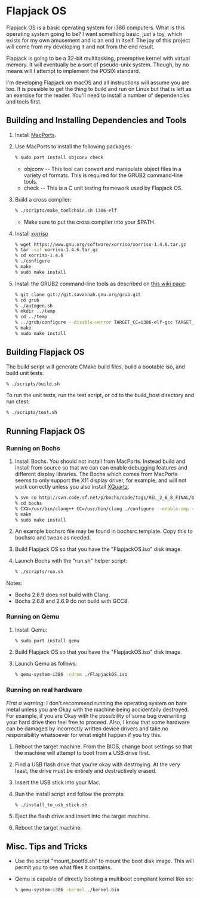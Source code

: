 # Flapjack OS

Flapjack OS is a basic operating system for i386 computers. What is this operating system going to be? I want something basic, just a toy, which exists for my own amusement and is an end in itself. The joy of this project will come from my developing it and not from the end result.

Flapjack is going to be a 32-bit multitasking, preemptive kernel with virtual memory. It will eventually be a sort of pseudo-unix system. Though, by no means will I attempt to implement the POSIX standard.

I'm developing Flapjack on macOS and all instructions will assume you are too. It is possible to get the thing to build and run on Linux but that is left as an exercise for the reader. You'll need to install a number of dependencies and tools first.

## Building and Installing Dependencies and Tools

1. Install [MacPorts](https://www.macports.org).
2. Use MacPorts to install the following packages:

   ```bash
   % sudo port install objconv check
   ```

   * objconv -- This tool can convert and manipulate object files in a variety of formats. This is required for the GRUB2 command-line tools.
   * check -- This is a C unit testing framework used by Flapjack OS.

3. Build a cross compiler:

   ```bash
   % ./scripts/make_toolchain.sh i386-elf
   ```

   * Make sure to put the cross compiler into your $PATH.

4. Install [xorriso](https://www.gnu.org/software/xorriso)

   ```bash
   % wget https://www.gnu.org/software/xorriso/xorriso-1.4.6.tar.gz
   % tar -xzf xorriso-1.4.6.tar.gz
   % cd xorriso-1.4.6
   % ./configure
   % make
   % sudo make install
   ```

5. Install the GRUB2 command-line tools as described on [this wiki page](http://wiki.osdev.org/GRUB):

   ```bash
   % git clone git://git.savannah.gnu.org/grub.git
   % cd grub
   % ./autogen.sh
   % mkdir ../temp
   % cd ../temp
   % ../grub/configure --disable-werror TARGET_CC=i386-elf-gcc TARGET_OBJCOPY=i386-elf-objcopy TARGET_STRIP=i386-elf-strip TARGET_NM=i386-elf-nm TARGET_RANLIB=i386-elf-ranlib --target=i386-elf
   % make
   % sudo make install
   ```

## Building Flapjack OS

The build script will generate CMake build files, build a bootable iso, and build unit tests:

   ```bash
   % ./scripts/build.sh
   ```

To run the unit tests, run the test script, or cd to the build_host directory and run ctest:

   ```bash
   % ./scripts/test.sh
   ```

## Running Flapjack OS

### Running on Bochs

1. Install Bochs. You should not install from MacPorts. Instead build and install from source so that we can can enable debugging features and different display libraries. The Bochs which comes from MacPorts seems to only support the X11 display driver, for example, and will not work correctly unless you also install [XQuartz](https://www.xquartz.org).

   ```bash
   % svn co http://svn.code.sf.net/p/bochs/code/tags/REL_2_6_8_FINAL/bochs boch
   % cd bochs
   % CXX=/usr/bin/clang++ CC=/usr/bin/clang ./configure --enable-smp --enable-cpu-level=6 --enable-all-optimizations --enable-x86-64 --enable-pci --enable-vmx --enable-debugger --enable-disasm --enable-debugger-gui --enable-logging --enable-fpu --enable-3dnow --enable-sb16=dummy --enable-cdrom --enable-x86-debugger --enable-iodebug --disable-plugins --disable-docbook --with-term --with-sdl2
   % make
   % sudo make install
   ```

2. An example bochsrc file may be found in bochsrc.template. Copy this to bochsrc and tweak as needed.
3. Build Flapjack OS so that you have the "FlapjackOS.iso" disk image.
4. Launch Bochs with the "run.sh" helper script:

   ```bash
   % ./scripts/run.sh
   ```

Notes:
* Bochs 2.6.9 does not build with Clang.
* Bochs 2.6.8 and 2.6.9 do not build with GCC8.

### Running on Qemu

1. Install Qemu:

   ```bash
   % sudo port install qemu
   ```

2. Build Flapjack OS so that you have the "FlapjackOS.iso" disk image.
3. Launch Qemu as follows:

   ```bash
   % qemu-system-i386 -cdrom ./FlapjackOS.iso
   ```

### Running on real hardware

*First a warning:* I don't recommend running the operating system on bare metal unless you are Okay with the machine being accidentally destroyed. For example, if you are Okay with the possibility of some bug overwriting your hard drive then feel free to proceed. Also, I know that some hardware can be damaged by incorrectly written device drivers and take no responsibility whatsoever for what might happen if you try this.

1. Reboot the target machine. From the BIOS, change boot settings so that the machine will attempt to boot from a USB drive first.
2. Find a USB flash drive that you're okay with destroying. At the very least, the drive must be entirely and destructively erased.
2. Insert the USB stick into your Mac.
3. Run the install script and follow the prompts:

   ```bash
   % ./install_to_usb_stick.sh
   ```

4. Eject the flash drive and insert into the target machine.
5. Reboot the target machine.


## Misc. Tips and Tricks

* Use the script "mount_bootfd.sh" to mount the boot disk image. This will permit you to see what files it contains.
* Qemu is capable of directly booting a multiboot compliant kernel like so:

   ```bash
   % qemu-system-i386 -kernel ./kernel.bin
   ```
